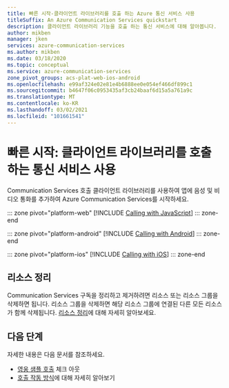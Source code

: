 ```yaml
---
title: 빠른 시작-클라이언트 라이브러리를 호출 하는 Azure 통신 서비스 사용
titleSuffix: An Azure Communication Services quickstart
description: 클라이언트 라이브러리 기능을 호출 하는 통신 서비스에 대해 알아봅니다.
author: mikben
manager: jken
services: azure-communication-services
ms.author: mikben
ms.date: 03/18/2020
ms.topic: conceptual
ms.service: azure-communication-services
zone_pivot_groups: acs-plat-web-ios-android
ms.openlocfilehash: e99af324e02e81e4b6888ee0e054ef466df899c1
ms.sourcegitcommit: b4647f06c0953435af3cb24baaf6d15a5a761a9c
ms.translationtype: MT
ms.contentlocale: ko-KR
ms.lasthandoff: 03/02/2021
ms.locfileid: "101661541"
---
```

# <a name="quickstart-use-the-communication-services-calling-client-library"></a>빠른 시작: 클라이언트 라이브러리를 호출 하는 통신 서비스 사용

Communication Services 호출 클라이언트 라이브러리를 사용하여 앱에 음성 및 비디오 통화를 추가하여 Azure Communication Services를 시작하세요.

::: zone pivot="platform-web"
[!INCLUDE [Calling with JavaScript](./includes/calling-sdk-js.md)]
::: zone-end

::: zone pivot="platform-android"
[!INCLUDE [Calling with Android](./includes/calling-sdk-android.md)]
::: zone-end

::: zone pivot="platform-ios"
[!INCLUDE [Calling with iOS](./includes/calling-sdk-ios.md)]
::: zone-end

## <a name="clean-up-resources"></a>리소스 정리

Communication Services 구독을 정리하고 제거하려면 리소스 또는 리소스 그룹을 삭제하면 됩니다. 리소스 그룹을 삭제하면 해당 리소스 그룹에 연결된 다른 모든 리소스가 함께 삭제됩니다. [리소스 정리](../create-communication-resource.md#clean-up-resources)에 대해 자세히 알아보세요.

## <a name="next-steps"></a>다음 단계

자세한 내용은 다음 문서를 참조하세요.

- [영웅 샘플 호출](../../samples/calling-hero-sample.md) 체크 아웃
- [호출 작동 방식](../../concepts/voice-video-calling/about-call-types.md)에 대해 자세히 알아보기
